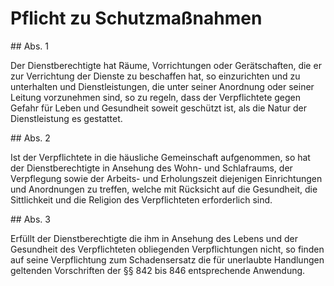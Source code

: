 # Pflicht zu Schutzmaßnahmen



\#\# Abs. 1

 Der Dienstberechtigte hat Räume, Vorrichtungen oder Gerätschaften, die er zur Verrichtung der Dienste zu beschaffen hat, so einzurichten und zu unterhalten und Dienstleistungen, die unter seiner Anordnung oder seiner Leitung vorzunehmen sind, so zu regeln, dass der Verpflichtete gegen Gefahr für Leben und Gesundheit soweit geschützt ist, als die Natur der Dienstleistung es gestattet.

\#\# Abs. 2

 Ist der Verpflichtete in die häusliche Gemeinschaft aufgenommen, so hat der Dienstberechtigte in Ansehung des Wohn\- und Schlafraums, der Verpflegung sowie der Arbeits\- und Erholungszeit diejenigen Einrichtungen und Anordnungen zu treffen, welche mit Rücksicht auf die Gesundheit, die Sittlichkeit und die Religion des Verpflichteten erforderlich sind.

\#\# Abs. 3

 Erfüllt der Dienstberechtigte die ihm in Ansehung des Lebens und der Gesundheit des Verpflichteten obliegenden Verpflichtungen nicht, so finden auf seine Verpflichtung zum Schadensersatz die für unerlaubte Handlungen geltenden Vorschriften der §§ 842 bis 846 entsprechende Anwendung. 

